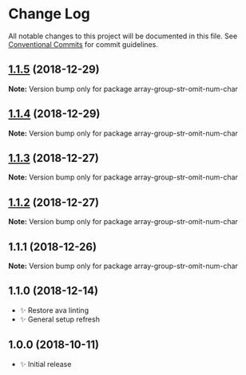 # Change Log

All notable changes to this project will be documented in this file.
See [Conventional Commits](https://conventionalcommits.org) for commit guidelines.

## [1.1.5](https://bitbucket.org/codsen/codsen/src/master/packages/array-group-str-omit-num-char/compare/array-group-str-omit-num-char@1.1.4...array-group-str-omit-num-char@1.1.5) (2018-12-29)

**Note:** Version bump only for package array-group-str-omit-num-char





## [1.1.4](https://bitbucket.org/codsen/codsen/src/master/packages/array-group-str-omit-num-char/compare/array-group-str-omit-num-char@1.1.3...array-group-str-omit-num-char@1.1.4) (2018-12-29)

**Note:** Version bump only for package array-group-str-omit-num-char





## [1.1.3](https://bitbucket.org/codsen/codsen/src/master/packages/array-group-str-omit-num-char/compare/array-group-str-omit-num-char@1.1.2...array-group-str-omit-num-char@1.1.3) (2018-12-27)

**Note:** Version bump only for package array-group-str-omit-num-char





## [1.1.2](https://bitbucket.org/codsen/codsen/src/master/packages/array-group-str-omit-num-char/compare/array-group-str-omit-num-char@1.1.1...array-group-str-omit-num-char@1.1.2) (2018-12-27)

**Note:** Version bump only for package array-group-str-omit-num-char





## 1.1.1 (2018-12-26)

**Note:** Version bump only for package array-group-str-omit-num-char





## 1.1.0 (2018-12-14)

- ✨ Restore ava linting
- ✨ General setup refresh

## 1.0.0 (2018-10-11)

- ✨ Initial release
